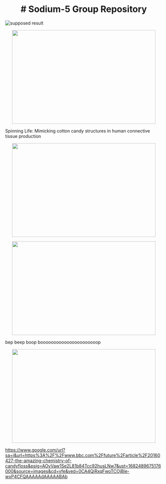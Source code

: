 <h1 align="center">
# Sodium-5 Group Repository
</h1>



![supposed result](https://www.google.com/url?sa=i&url=https%3A%2F%2Fwww.bbc.com%2Ffuture%2Farticle%2F20160427-the-amazing-chemistry-of-candyfloss&psig=AOvVaw1Se2L81b84Tcc92husLNw7&ust=1682489675176000&source=images&cd=vfe&ved=0CA4QjRxqFwoTCOjBle-wxP4CFQAAAAAdAAAAABAb)


<p align="center">
  <img width="460" height="300" src="[https://picsum.photos/460/300](https://ychef.files.bbci.co.uk/live/624x351/p03scg38.jpg)">
</p>

Spinning Life: Mimicking cotton candy structures in human connective tissue production

<p align="center">
  <img width="460" height="300" src="https://image.made-in-china.com/201f0j00tidzNyeCnPfY/Uhpc-Polymer-Synthetic-Fiber-Anti-Crack-High-Performance-Fibre.jpg">
</p>

<p align="center">
  <img width="460" height="300" src="https://image.made-in-china.com/201f0j00tidzNyeCnPfY/Uhpc-Polymer-Synthetic-Fiber-Anti-Crack-High-Performance-Fibre.jpg">
</p>

bep beep boop boooooooooooooooooooooop

<p align="center">
  <img width="460" height="300" src="https://assets.iflscience.com/assets/articleNo/33774/aImg/10167/1464384689-1214-cotton-candy-machine-used-to-create-tiny-artificial-blood-vessels-o.webp">
</p>

https://www.google.com/url?sa=i&url=https%3A%2F%2Fwww.bbc.com%2Ffuture%2Farticle%2F20160427-the-amazing-chemistry-of-candyfloss&psig=AOvVaw1Se2L81b84Tcc92husLNw7&ust=1682489675176000&source=images&cd=vfe&ved=0CA4QjRxqFwoTCOjBle-wxP4CFQAAAAAdAAAAABAb
